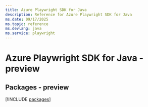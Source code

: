 ```yaml
---
title: Azure Playwright SDK for Java
description: Reference for Azure Playwright SDK for Java
ms.date: 09/17/2025
ms.topic: reference
ms.devlang: java
ms.service: playwright
---
```

# Azure Playwright SDK for Java - preview
## Packages - preview
[!INCLUDE [packages](playwright-index.md)]
